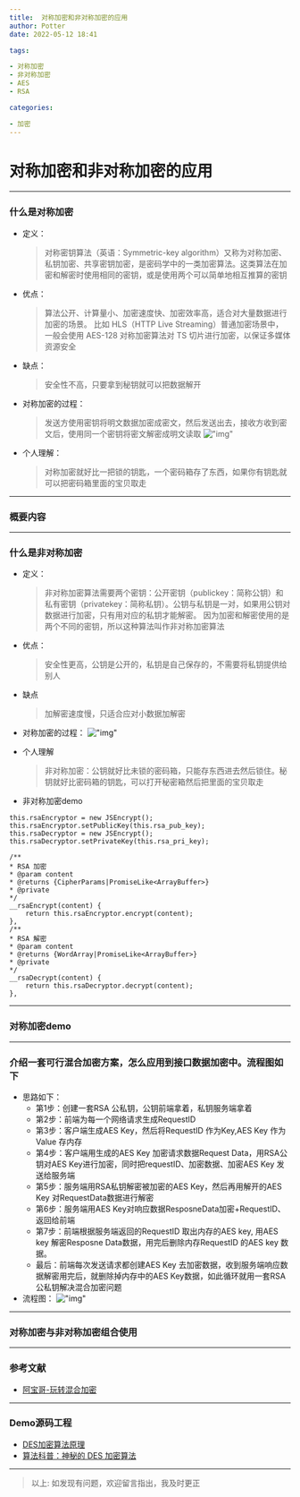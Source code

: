```yaml
---
title:  对称加密和非对称加密的应用
author: Potter
date: 2022-05-12 18:41

tags:

- 对称加密
- 非对称加密
- AES
- RSA

categories:

- 加密
---
```


# 对称加密和非对称加密的应用


---
### 什么是对称加密

- 定义：
    > 对称密钥算法（英语：Symmetric-key algorithm）又称为对称加密、私钥加密、共享密钥加密，是密码学中的一类加密算法。这类算法在加密和解密时使用相同的密钥，或是使用两个可以简单地相互推算的密钥
- 优点：
    >算法公开、计算量小、加密速度快、加密效率高，适合对大量数据进行加密的场景。 比如 HLS（HTTP Live Streaming）普通加密场景中，一般会使用 AES-128 对称加密算法对 TS 切片进行加密，以保证多媒体资源安全
- 缺点：
    >安全性不高，只要拿到秘钥就可以把数据解开

- 对称加密的过程：
    >发送方使用密钥将明文数据加密成密文，然后发送出去，接收方收到密文后，使用同一个密钥将密文解密成明文读取
    !["img"](https://cdn.jsdelivr.net/gh/aa4790139/BlogPicBed@master/img/QQ%E5%9B%BE%E7%89%8720201227142444.png)

- 个人理解：
    > 对称加密就好比一把锁的钥匙，一个密码箱存了东西，如果你有钥匙就可以把密码箱里面的宝贝取走
---

### 概要内容


---
### 什么是非对称加密

- 定义：
    >非对称加密算法需要两个密钥：公开密钥（publickey：简称公钥）和私有密钥（privatekey：简称私钥）。公钥与私钥是一对，如果用公钥对数据进行加密，只有用对应的私钥才能解密。 因为加密和解密使用的是两个不同的密钥，所以这种算法叫作非对称加密算法

- 优点：
    >安全性更高，公钥是公开的，私钥是自己保存的，不需要将私钥提供给别人

- 缺点
    >加解密速度慢，只适合应对小数据加解密

- 对称加密的过程：
!["img"](https://cdn.jsdelivr.net/gh/aa4790139/BlogPicBed@master/img/QQ%E6%88%AA%E5%9B%BE20201227142658.png)

- 个人理解
    > 非对称加密：公钥就好比未锁的密码箱，只能存东西进去然后锁住。秘钥就好比密码箱的钥匙，可以打开秘密箱然后把里面的宝贝取走

- 非对称加密demo

```
this.rsaEncryptor = new JSEncrypt();
this.rsaEncryptor.setPublicKey(this.rsa_pub_key);
this.rsaDecryptor = new JSEncrypt();
this.rsaDecryptor.setPrivateKey(this.rsa_pri_key);

/**
* RSA 加密
* @param content
* @returns {CipherParams|PromiseLike<ArrayBuffer>}
* @private
*/
__rsaEncrypt(content) {
    return this.rsaEncryptor.encrypt(content);
},
/**
* RSA 解密
* @param content
* @returns {WordArray|PromiseLike<ArrayBuffer>}
* @private
*/
__rsaDecrypt(content) {
    return this.rsaDecryptor.decrypt(content);
},
```
---

### 对称加密demo


---
### 介绍一套可行混合加密方案，怎么应用到接口数据加密中。流程图如下

- 思路如下：
  - 第1步：创建一套RSA 公私钥，公钥前端拿着，私钥服务端拿着
  - 第2步：前端为每一个网络请求生成RequestID
  - 第3步：客户端生成AES Key，然后将RequestID 作为Key,AES Key 作为Value 存内存
  - 第4步：客户端用生成的AES Key 加密请求数据Request Data，用RSA公钥对AES Key进行加密，同时把requestID、加密数据、加密AES Key 发送给服务端
  - 第5步：服务端用RSA私钥解密被加密的AES Key，然后再用解开的AES Key 对RequestData数据进行解密
  - 第6步：服务端用AES Key对响应数据ResposneData加密+RequestID、返回给前端
  - 第7步：前端根据服务端返回的RequestID 取出内存的AES key, 用AES key 解密Resposne Data数据，用完后删除内存RequestID 的AES key 数据。
  - 最后：前端每次发送请求都创建AES Key 去加密数据，收到服务端响应数据解密用完后，就删除掉内存中的AES Key数据，如此循环就用一套RSA公私钥解决混合加密问题
- 流程图：
!["img"](https://cdn.jsdelivr.net/gh/aa4790139/BlogPicBed@master/img/%E6%B7%B7%E5%90%88%E5%8A%A0%E5%AF%86%E6%96%B9%E6%A1%88%E6%B5%81%E7%A8%8B%E5%9B%BE.jpg)
---

### 对称加密与非对称加密组合使用


---
### 参考文献

- [阿宝哥-玩转混合加密](https://mp.weixin.qq.com/s/i_Clg5kmTBwcFoSUNO-naQ)
---

### Demo源码工程


- [DES加密算法原理](https://www.jianshu.com/p/c44a8a1b7c38)
- [算法科普：神秘的 DES 加密算法](https://www.cxyxiaowu.com/1478.html)

---

> 以上: 如发现有问题，欢迎留言指出，我及时更正

